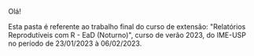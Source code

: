 Olá!

Esta pasta é referente ao trabalho final do curso de extensão: "Relatórios Reprodutíveis com R - EaD (Noturno)", curso de verão 2023, do IME-USP no período de 23/01/2023 à 06/02/2023.